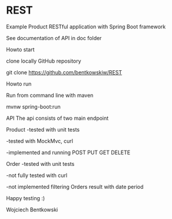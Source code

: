# REST

 Example Product RESTful application with Spring Boot framework

 See documentation of API in doc folder

Howto start

clone locally GitHub repository

git clone https://github.com/bentkowskiw/REST

Howto run

Run from command line with maven

mvnw spring-boot:run

API
The api consists of two main endpoint

Product
  -tested with unit tests
  
  -tested with MockMvc, curl
  
  -implemented and running POST PUT GET DELETE
  
  
Order
   -tested with unit tests
   
   -not fully tested with curl
   
   -not implemented filtering Orders result with date period
   
   
   Happy testing :)
   
   Wojciech Bentkowski
